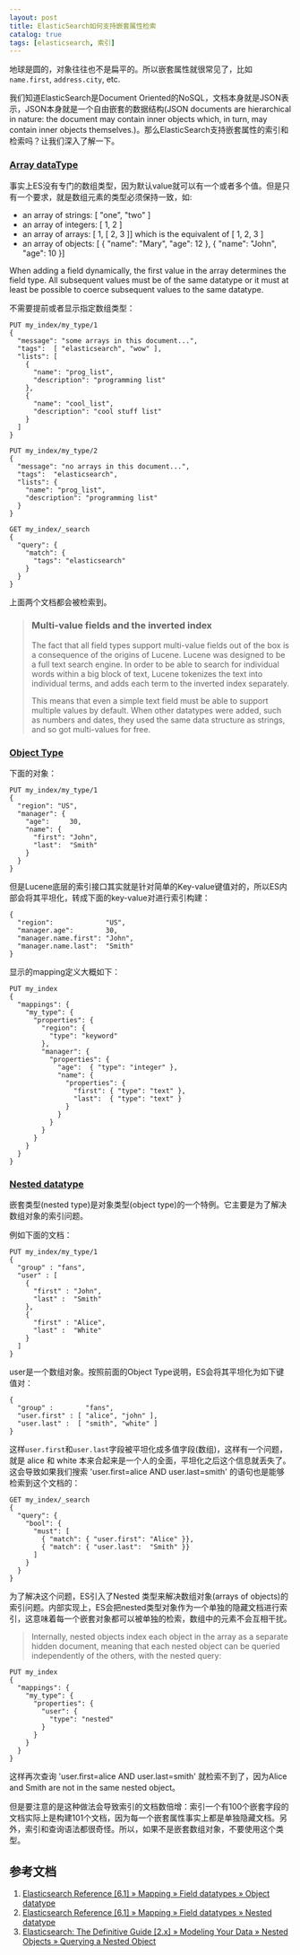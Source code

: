 ```yaml
---
layout: post
title: ElasticSearch如何支持嵌套属性检索
catalog: true
tags: [elasticsearch, 索引]
---
```



地球是圆的，对象往往也不是扁平的。所以嵌套属性就很常见了，比如`name.first`, `address.city`, etc. 

我们知道ElasticSearch是Document Oriented的NoSQL，文档本身就是JSON表示，JSON本身就是一个自由嵌套的数据结构(JSON documents are hierarchical in nature: the document may contain inner objects which, in turn, may contain inner objects themselves.)。那么ElasticSearch支持嵌套属性的索引和检索吗？让我们深入了解一下。


### [Array dataType](https://www.elastic.co/guide/en/elasticsearch/reference/current/array.html)

事实上ES没有专门的数组类型，因为默认value就可以有一个或者多个值。但是只有一个要求，就是数组元素的类型必须保持一致，如:

* an array of strings: [ "one", "two" ]
* an array of integers: [ 1, 2 ]
* an array of arrays: [ 1, [ 2, 3 ]] which is the equivalent of [ 1, 2, 3 ]
* an array of objects: [ { "name": "Mary", "age": 12 }, { "name": "John", "age": 10 }]

When adding a field dynamically, the first value in the array determines the field type. All subsequent values must be of the same datatype or it must at least be possible to coerce subsequent values to the same datatype.

不需要提前或者显示指定数组类型：

```
PUT my_index/my_type/1
{
  "message": "some arrays in this document...",
  "tags":  [ "elasticsearch", "wow" ], 
  "lists": [ 
    {
      "name": "prog_list",
      "description": "programming list"
    },
    {
      "name": "cool_list",
      "description": "cool stuff list"
    }
  ]
}

PUT my_index/my_type/2 
{
  "message": "no arrays in this document...",
  "tags":  "elasticsearch",
  "lists": {
    "name": "prog_list",
    "description": "programming list"
  }
}

GET my_index/_search
{
  "query": {
    "match": {
      "tags": "elasticsearch" 
    }
  }
}
```

上面两个文档都会被检索到。

> ### Multi-value fields and the inverted index
> 
> The fact that all field types support multi-value fields out of the box is a consequence of the origins of Lucene. Lucene was designed to be a full text search engine. In order to be able to search for individual words within a big block of text, Lucene tokenizes the text into individual terms, and adds each term to the inverted index separately.
> 
> This means that even a simple text field must be able to support multiple values by default. When other datatypes were added, such as numbers and dates, they used the same data structure as strings, and so got multi-values for free.


### [Object Type](https://www.elastic.co/guide/en/elasticsearch/reference/current/object.html)


下面的对象：

```
PUT my_index/my_type/1
{ 
  "region": "US",
  "manager": { 
    "age":     30,
    "name": { 
      "first": "John",
      "last":  "Smith"
    }
  }
}
```

但是Lucene底层的索引接口其实就是针对简单的Key-value键值对的，所以ES内部会将其平坦化，转成下面的key-value对进行索引构建：

```
{
  "region":             "US",
  "manager.age":        30,
  "manager.name.first": "John",
  "manager.name.last":  "Smith"
}
```

显示的mapping定义大概如下：

```
PUT my_index
{
  "mappings": {
    "my_type": { 
      "properties": {
        "region": {
          "type": "keyword"
        },
        "manager": { 
          "properties": {
            "age":  { "type": "integer" },
            "name": { 
              "properties": {
                "first": { "type": "text" },
                "last":  { "type": "text" }
              }
            }
          }
        }
      }
    }
  }
}
```


### [Nested datatype](https://www.elastic.co/guide/en/elasticsearch/reference/current/nested.html)

嵌套类型(nested type)是对象类型(object type)的一个特例。它主要是为了解决数组对象的索引问题。

例如下面的文档：

```
PUT my_index/my_type/1
{
  "group" : "fans",
  "user" : [ 
    {
      "first" : "John",
      "last" :  "Smith"
    },
    {
      "first" : "Alice",
      "last" :  "White"
    }
  ]
}
```

user是一个数组对象。按照前面的Object Type说明，ES会将其平坦化为如下键值对：

```
{
  "group" :        "fans",
  "user.first" : [ "alice", "john" ],
  "user.last" :  [ "smith", "white" ]
}
```

这样`user.first`和`user.last`字段被平坦化成多值字段(数组)，这样有一个问题，就是 alice 和 white 本来合起来是一个人的全面，平坦化之后这个信息就丢失了。这会导致如果我们搜索 'user.first=alice AND user.last=smith' 的语句也是能够检索到这个文档的：

```
GET my_index/_search
{
  "query": {
    "bool": {
      "must": [
        { "match": { "user.first": "Alice" }},
        { "match": { "user.last":  "Smith" }}
      ]
    }
  }
}
```

为了解决这个问题，ES引入了Nested 类型来解决数组对象(arrays of objects)的索引问题。内部实现上，ES会把nested类型对象作为一个单独的隐藏文档进行索引，这意味着每一个嵌套对象都可以被单独的检索，数组中的元素不会互相干扰。

> Internally, nested objects index each object in the array as a separate hidden document, meaning that each nested object can be queried independently of the others, with the nested query:

```
PUT my_index
{
  "mappings": {
    "my_type": {
      "properties": {
        "user": {
          "type": "nested" 
        }
      }
    }
  }
}
```

这样再次查询 'user.first=alice AND user.last=smith' 就检索不到了，因为Alice and Smith are not in the same nested object。

但是要注意的是这种做法会导致索引的文档数倍增：索引一个有100个嵌套字段的文档实际上是构建101个文档，因为每一个嵌套属性事实上都是单独隐藏文档。另外，索引和查询语法都很奇怪。所以，如果不是嵌套数组对象，不要使用这个类型。


参考文档
-------

1. [Elasticsearch Reference [6.1] » Mapping » Field datatypes » Object datatype](https://www.elastic.co/guide/en/elasticsearch/reference/current/object.html)
2. [Elasticsearch Reference [6.1] » Mapping » Field datatypes » Nested datatype](https://www.elastic.co/guide/en/elasticsearch/reference/current/nested.html)
3. [Elasticsearch: The Definitive Guide [2.x] » Modeling Your Data » Nested Objects » Querying a Nested Object](https://www.elastic.co/guide/en/elasticsearch/guide/current/nested-query.html)

